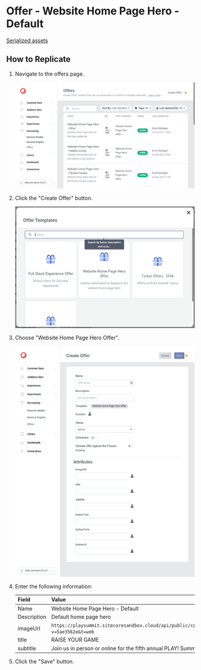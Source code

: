 # Offer - Website Home Page Hero - Default

[Serialized assets](/demo/experience/personalize/decisioning/offers/Website%20Home%20Page%20Hero%20-%20Default)

## How to Replicate

1. Navigate to the offers page.

   ![Offers page](..\Offers-page.png)

2. Click the "Create Offer" button.

   ![Create offer](..\Create.png)

3. Choose "Website Home Page Hero Offer".

   ![Create offer form](..\Create-Website-Home-Page-Hero.png)

4. Enter the following information:

   |Field|Value|
   |-|-|
   |Name|Website Home Page Hero - Default|
   |Description|Default home page hero|
   |imageUrl|`https://playsummit.sitecoresandbox.cloud/api/public/content/95619f8c034947a2aa2ce5b39146ccf5?v=5ae3562e&t=web`|
   |title|RAISE YOUR GAME|
   |subtitle|Join us in person or online for the fifth annual PLAY! Summit.|

5. Click the "Save" button.
